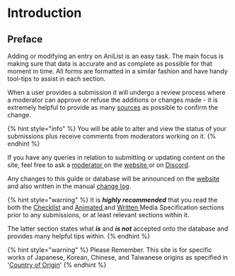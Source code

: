 # Introduction

## Preface

Adding or modifying an entry on AniList is an easy task. The main focus is making sure that data is accurate and as complete as possible for that moment in time. All forms are formatted in a similar fashion and have handy tool-tips to assist in each section.

When a user provides a submission it will undergo a review process where a moderator can approve or refuse the additions or changes made - it is extremely helpful to provide as many [sources](before-you-begin/sourcing/) as possible to confirm the change.

{% hint style="info" %}
You will be able to alter and view the status of your submissions plus receive comments from moderators working on it.
{% endhint %}

If you have any queries in relation to submitting or updating content on the site, feel free to ask a [moderator ](moderator/moderator-list.md)on the [website ](http://anilist.co)or on [Discord](http://discord.me/anilist).

Any changes to this guide or database will be announced on the [website](http://anilist.co) and also written in the manual [change log](changelog.md).

{% hint style="warning" %}
It is _**highly recommended**_ that you read the both the [Checklist](before-you-begin/before-you-begin.md) and [Animated ](before-you-begin/animated-media-information/)and [Written ](before-you-begin/written-media-information/)Media Specification sections prior to any submissions, or at least relevant sections within it.

The latter section states what _**is**_ and _**is not**_ accepted onto the database and provides many helpful tips within.
{% endhint %}

{% hint style="warning" %}
Please Remember. This site is for specific works of Japanese, Korean, Chinese, and Taiwanese origins as specified in '[Country of Origin](submission-form/general/typings/untitled-8.md)'
{% endhint %}

